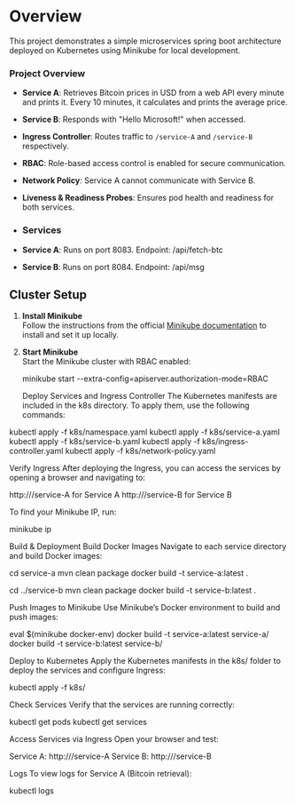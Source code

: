 # Overview
This project demonstrates a simple microservices spring boot architecture deployed on Kubernetes using Minikube for local development.

### Project Overview
- **Service A**: Retrieves Bitcoin prices in USD from a web API every minute and prints it. Every 10 minutes, it calculates and prints the average price.
- **Service B**: Responds with "Hello Microsoft!" when accessed.
- **Ingress Controller**: Routes traffic to `/service-A` and `/service-B` respectively.
- **RBAC**: Role-based access control is enabled for secure communication.
- **Network Policy**: Service A cannot communicate with Service B.
- **Liveness & Readiness Probes**: Ensures pod health and readiness for both services.

- ### Services
- **Service A**: Runs on port 8083. Endpoint: /api/fetch-btc
- **Service B**: Runs on port 8084. Endpoint: /api/msg

## Cluster Setup

1. **Install Minikube**  
   Follow the instructions from the official [Minikube documentation](https://minikube.sigs.k8s.io/docs/start/) to install and set it up locally.

2. **Start Minikube**  
   Start the Minikube cluster with RBAC enabled:
  
   minikube start --extra-config=apiserver.authorization-mode=RBAC

  

   Deploy Services and Ingress Controller The Kubernetes manifests are included in the k8s directory. To apply them, use the following commands:


kubectl apply -f k8s/namespace.yaml
kubectl apply -f k8s/service-a.yaml
kubectl apply -f k8s/service-b.yaml
kubectl apply -f k8s/ingress-controller.yaml
kubectl apply -f k8s/network-policy.yaml

Verify Ingress After deploying the Ingress, you can access the services by opening a browser and navigating to:

http://<minikube-ip>/service-A for Service A
http://<minikube-ip>/service-B for Service B

To find your Minikube IP, run:


minikube ip

Build & Deployment
Build Docker Images Navigate to each service directory and build Docker images:

cd service-a
mvn clean package
docker build -t service-a:latest .


cd ../service-b
mvn clean package
docker build -t service-b:latest .

Push Images to Minikube Use Minikube’s Docker environment to build and push images:

 
eval $(minikube docker-env)
docker build -t service-a:latest service-a/
docker build -t service-b:latest service-b/

Deploy to Kubernetes Apply the Kubernetes manifests in the k8s/ folder to deploy the services and configure Ingress:


kubectl apply -f k8s/



Check Services
Verify that the services are running correctly:


kubectl get pods
kubectl get services

Access Services via Ingress
Open your browser and test:


Service A: http://<minikube-ip>/service-A
Service B: http://<minikube-ip>/service-B

Logs
To view logs for Service A (Bitcoin retrieval):


kubectl logs <service-a-pod-name>







  



